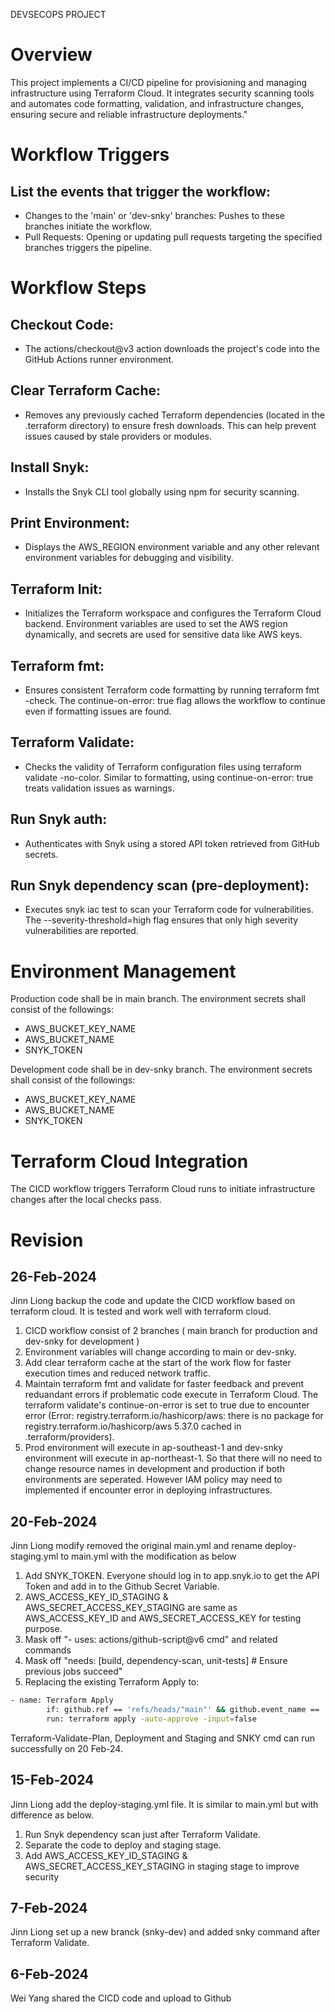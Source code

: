 DEVSECOPS PROJECT
# Overview
This project implements a CI/CD pipeline for provisioning and managing infrastructure using Terraform Cloud. It integrates security scanning tools and automates code formatting, validation, and infrastructure changes, ensuring secure and reliable infrastructure deployments."

# Workflow Triggers
## List the events that trigger the workflow:
- Changes to the 'main' or 'dev-snky' branches: Pushes to these branches initiate the workflow.
- Pull Requests: Opening or updating pull requests targeting the specified branches triggers the pipeline.

# Workflow Steps
## Checkout Code:
- The actions/checkout@v3 action downloads the project's code into the GitHub Actions runner environment.

## Clear Terraform Cache:
- Removes any previously cached Terraform dependencies (located in the .terraform directory) to ensure fresh downloads. This can help prevent issues caused by stale providers or modules.

## Install Snyk:
- Installs the Snyk CLI tool globally using npm for security scanning.

## Print Environment:
- Displays the AWS_REGION environment variable and any other relevant environment variables for debugging and visibility.

## Terraform Init:
- Initializes the Terraform workspace and configures the Terraform Cloud backend. Environment variables are used to set the AWS region dynamically, and secrets are used for sensitive data like AWS keys.

## Terraform fmt:
- Ensures consistent Terraform code formatting by running terraform fmt -check. The continue-on-error: true flag allows the workflow to continue even if formatting issues are found.

## Terraform Validate:
- Checks the validity of Terraform configuration files using terraform validate -no-color. Similar to formatting, using continue-on-error: true treats validation issues as warnings.

## Run Snyk auth:
- Authenticates with Snyk using a stored API token retrieved from GitHub secrets.

## Run Snyk dependency scan (pre-deployment):
- Executes snyk iac test to scan your Terraform code for vulnerabilities. The --severity-threshold=high flag ensures that only high severity vulnerabilities are reported.

# Environment Management
Production code shall be in main branch. The environment secrets shall consist of the followings:
- AWS_BUCKET_KEY_NAME
- AWS_BUCKET_NAME
- SNYK_TOKEN

Development code shall be in dev-snky branch. The environment secrets shall consist of the followings:
- AWS_BUCKET_KEY_NAME
- AWS_BUCKET_NAME
- SNYK_TOKEN

# Terraform Cloud Integration
The CICD workflow triggers Terraform Cloud runs to initiate infrastructure changes after the local checks pass.


# Revision
## 26-Feb-2024
Jinn Liong backup the code and update the CICD workflow based on terraform cloud. It is tested and work well with terraform cloud.
1. CICD workflow consist of 2 branches ( main branch for production and dev-snky for development )
2. Environment variables will change according to main or dev-snky.
3. Add clear terraform cache at the start of the work flow for faster execution times and reduced network traffic.
4. Maintain terraform fmt and validate for faster feedback and prevent reduandant errors if problematic code execute in Terraform Cloud. The terraform validate's continue-on-error is set to true due to encounter error (Error: registry.terraform.io/hashicorp/aws: there is no package for registry.terraform.io/hashicorp/aws 5.37.0 cached in .terraform/providers).
5. Prod environment will execute in ap-southeast-1 and dev-snky environment will execute in ap-northeast-1. So that there will no need to change resource names in development and production if both environments are seperated. However IAM policy may need to implemented if encounter error in deploying infrastructures.

## 20-Feb-2024
Jinn Liong modify removed the original main.yml and rename deploy-staging.yml to main.yml with the modification as below
1. Add SNYK_TOKEN. Everyone should log in to app.snyk.io to get the API Token and add in to the Github Secret Variable.
2. AWS_ACCESS_KEY_ID_STAGING & AWS_SECRET_ACCESS_KEY_STAGING are same as AWS_ACCESS_KEY_ID and AWS_SECRET_ACCESS_KEY for testing purpose.
3. Mask off "- uses: actions/github-script@v6 cmd" and related commands
4. Mask off "needs: [build, dependency-scan, unit-tests] # Ensure previous jobs succeed"
5. Replacing the existing Terraform Apply to:

```sh
- name: Terraform Apply
        if: github.ref == 'refs/heads/"main"' && github.event_name == 'push'
        run: terraform apply -auto-approve -input=false 
```
Terraform-Validate-Plan, Deployment and Staging and SNKY cmd can run successfully on 20 Feb-24.

## 15-Feb-2024
Jinn Liong add the deploy-staging.yml file. It is similar to main.yml but with difference as below.
1. Run Snyk dependency scan just after Terraform Validate.
2. Separate the code to deploy and staging stage.
3. Add AWS_ACCESS_KEY_ID_STAGING & AWS_SECRET_ACCESS_KEY_STAGING in staging stage to improve security

## 7-Feb-2024
Jinn Liong set up a new branck (snky-dev) and added snky command after Terraform Validate.
## 6-Feb-2024
Wei Yang shared the CICD code and upload to Github
